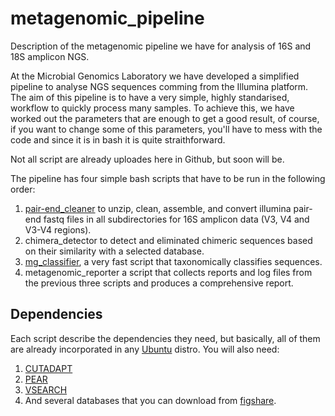 # metagenomic_pipeline
Description of the metagenomic pipeline we have for analysis of 16S and 18S amplicon NGS.

At the Microbial Genomics Laboratory we have developed a simplified pipeline to analyse NGS sequences comming from the Illumina platform. The aim of this pipeline is to have a very simple, highly standarised, workflow to quickly process many samples. To achieve this, we have worked out the parameters that are enough to get a good result, of course, if you want to change some of this parameters, you'll have to mess with the code and since it is in bash it is quite straithforward.

Not all script are already uploades here in Github, but soon will be.

The pipeline has four simple bash scripts that have to be run in the following order:

1. [pair-end_cleaner](https://github.com/GenomicaMicrob/pair-end_cleaner) to unzip, clean, assemble, and convert illumina pair-end fastq files in all subdirectories for 16S amplicon data (V3, V4 and V3-V4 regions).
2. chimera_detector to detect and eliminated chimeric sequences based on their similarity with a selected database.
3. [mg_classifier](https://github.com/GenomicaMicrob/mg_classifier), a very fast script that taxonomically classifies sequences.
4. metagenomic_reporter a script that collects reports and log files from the previous three scripts and produces a comprehensive report.

## Dependencies

Each script describe the dependencies they need, but basically, all of them are already incorporated in any [Ubuntu](https://www.ubuntu.com) distro. You will also need:

1. [CUTADAPT](https://github.com/marcelm/cutadapt)
2. [PEAR](https://sco.h-its.org/exelixis/web/software/pear/doc.html)
3. [VSEARCH](https://github.com/torognes/vsearch)
4. And several databases that you can download from [figshare](https://figshare.com/account/home#/projects/20254).
